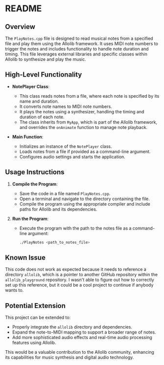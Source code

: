 # README

## Overview

The `PlayNotes.cpp` file is designed to read musical notes from a specified file and play them using the Allolib framework. It uses MIDI note numbers to trigger the notes and includes functionality to handle note duration and timing. This file leverages external libraries and specific classes within Allolib to synthesize and play the music.

## High-Level Functionality

- **NotePlayer Class**: 
  - This class reads notes from a file, where each note is specified by its name and duration.
  - It converts note names to MIDI note numbers.
  - It plays the notes using a synthesizer, handling the timing and duration of each note.
  - The class inherits from `MyApp`, which is part of the Allolib framework, and overrides the `onAnimate` function to manage note playback.

- **Main Function**:
  - Initializes an instance of the `NotePlayer` class.
  - Loads notes from a file if provided as a command-line argument.
  - Configures audio settings and starts the application.

## Usage Instructions

1. **Compile the Program**:
   - Save the code in a file named `PlayNotes.cpp`.
   - Open a terminal and navigate to the directory containing the file.
   - Compile the program using the appropriate compiler and include paths for Allolib and its dependencies.

2. **Run the Program**:
   - Execute the program with the path to the notes file as a command-line argument:
     ```bash
     ./PlayNotes <path_to_notes_file>
     ```

## Known Issue

This code does not work as expected because it needs to reference a directory `allolib`, which is a pointer to another GitHub repository within the `allolib_playground` repository. I wasn't able to figure out how to correctly set up this reference, but it could be a cool project to continue if anybody wants to.

## Potential Extension

This project can be extended to:
- Properly integrate the `allolib` directory and dependencies.
- Expand the note-to-MIDI mapping to support a broader range of notes.
- Add more sophisticated audio effects and real-time audio processing features using Allolib.

This would be a valuable contribution to the Allolib community, enhancing its capabilities for music synthesis and digital audio technology.
